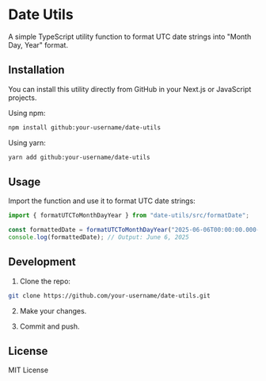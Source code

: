 # Date Utils

A simple TypeScript utility function to format UTC date strings into "Month Day, Year" format.

## Installation

You can install this utility directly from GitHub in your Next.js or JavaScript projects.

Using npm:

```bash
npm install github:your-username/date-utils
```

Using yarn:

```bash
yarn add github:your-username/date-utils
```

## Usage

Import the function and use it to format UTC date strings:

```ts
import { formatUTCToMonthDayYear } from "date-utils/src/formatDate";

const formattedDate = formatUTCToMonthDayYear("2025-06-06T00:00:00.000-05:00");
console.log(formattedDate); // Output: June 6, 2025
```

## Development

1. Clone the repo:

```bash
git clone https://github.com/your-username/date-utils.git
```

2. Make your changes.

3. Commit and push.

## License

MIT License
